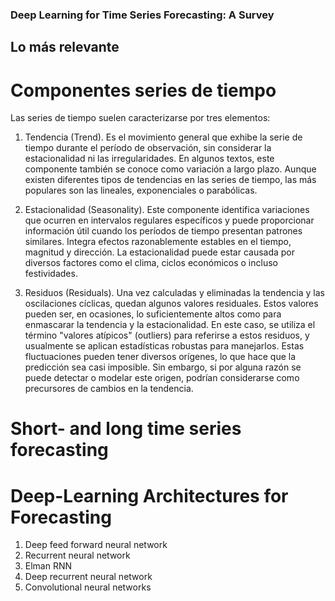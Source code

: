 ### Deep Learning for Time Series Forecasting: A Survey
## Lo más relevante
# Componentes series de tiempo

Las series de tiempo suelen caracterizarse por tres elementos: 

1. Tendencia (Trend). Es el movimiento general que exhibe la serie de tiempo durante el período de observación, sin considerar la estacionalidad ni las irregularidades. En algunos textos, este componente también se conoce como variación a largo plazo. Aunque existen diferentes tipos de tendencias en las series de tiempo, las más populares son las lineales, exponenciales o parabólicas.

2. Estacionalidad (Seasonality). Este componente identifica variaciones que ocurren en intervalos regulares específicos y puede proporcionar información útil cuando los períodos de tiempo presentan patrones similares. Integra efectos razonablemente estables en el tiempo, magnitud y dirección. La estacionalidad puede estar causada por diversos factores como el clima, ciclos económicos o incluso festividades.

3. Residuos (Residuals). Una vez calculadas y eliminadas la tendencia y las oscilaciones cíclicas, quedan algunos valores residuales. Estos valores pueden ser, en ocasiones, lo suficientemente altos como para enmascarar la tendencia y la estacionalidad. En este caso, se utiliza el término "valores atípicos" (outliers) para referirse a estos residuos, y usualmente se aplican estadísticas robustas para manejarlos. Estas fluctuaciones pueden tener diversos orígenes, lo que hace que la predicción sea casi imposible. Sin embargo, si por alguna razón se puede detectar o modelar este origen, podrían considerarse como precursores de cambios en la tendencia.

# Short- and long time series forecasting
# Deep-Learning Architectures for Forecasting
1. Deep feed forward neural network
2. Recurrent neural network
3. Elman RNN
4. Deep recurrent neural network
5. Convolutional neural networks
